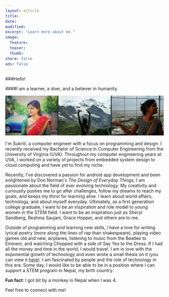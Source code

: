 ```yaml
---
layout: article
title: 
date:
modified: 
excerpt: "Learn more about me."
image:
  feature: 
  teaser:
  thumb:
share: false
ads: false
---
```


<div markdown="1">

###Hello!


####I am a learner, a doer, and a believer in humanity. 
</div>

![](/images/aboutbanner.png)

I'm Sukriti, a computer engineer with a focus on programming and design. I recently received my Bachelor of Science in Computer Engineering from the University of Virginia (UVA). Throughout my computer engineering years at UVA, I worked on a variety of projects from embedded system design to cloud computing and have yet to find my niche. 

Recently, I've discovered a passion for android app development and been enlightened by Don Norman's _The Design of Everyday Things_. I am passionate about the field of ever evolving technology. My creativity and curiousity pushes me to go after challenges, follow my dreams to reach my goals, and keeps my thirst for learning alive. I learn about world affairs, technology, and about myself everyday. Ultimately, as a first generation college graduate, I want to be an inspiration and role model to young women in the STEM field. I want to be an inspiration just as Sheryl Sandberg, Reshma Saujani, Grace Hopper, and others are to me. 

Outside of programming and learning new skills, I have a love for writing lyrical poetry (more along the lines of rap than shakespeare), playing video games old and new, airplanes, listening to music from the Beatles to Eminem, and watching Chopped with a side of Say Yes to the Dress. If I had all the money and time in the world, I would travel. I am in love with the exponential growth of technology and even wrote a small thesis on it (you can view it [here](https://www.dropbox.com/s/vsqafq7l6jjqmma/FinalSTSThesis.pdf?dl=0)). I am fascinated by people and the role of technology in this era. Some day, I would like to be able to be in a position where I can support a STEM program in Nepal, my birth country. 

**Fun fact**: I got bit by a monkey in Nepal when I was 4. 

Feel free to connect with me!
<a href="https://twitter.com/sukritithapa" class="btn-social twitter"><i class="fa fa-twitter" aria-hidden="true"></i></a>
      <a href="https://www.linkedin.com/in/thapasukriti" class="btn-social linkedin"><i class="fa fa-linkedin" aria-hidden="true"></i></a>
      <a href="https://plus.google.com/+SukritiThapa" class="btn-social google"><i class="fa fa-google" aria-hidden="true"></i></a>
      <a href="https://www.pinterest.com/sthaps/" class="btn-social pinterest"><i class="fa fa-pinterest" aria-hidden="true"></i></a>
       <a href="https://instagram.com/sukimonks/" class="btn-social instagram"><i class="fa fa-instagram" aria-hidden="true"></i></a>


   
